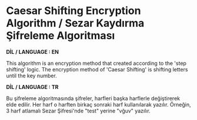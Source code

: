 # Caesar Shifting Encryption Algorithm / Sezar Kaydırma Şifreleme Algoritması

**DİL / LANGUAGE : EN**

This algorithm is an encryption method that created according to the 'step shifting' logic.
The encryption method of 'Caesar Shifting' is shifting letters until the key number.

**DİL / LANGUAGE : TR**

Bu şifreleme algoritmasında şifreler, harfleri başka harflerle değiştirerek elde edilir. Her harf o harften birkaç sonraki harf kullanılarak yazılır. Örneğin, 3 harf atlamalı Sezar Şifresi'nde "test" yerine "vğuv" yazılır.
